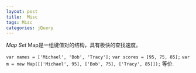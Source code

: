 ```yaml
---
layout: post
title:  Misc
tags: Misc
categories: jQuery
---
```



*Map Set*
Map是一组键值对的结构，具有极快的查找速度。


`var names = ['Michael', 'Bob', 'Tracy'];`
`var scores = [95, 75, 85];`
`var m = new Map([['Michael', 95], ['Bob', 75], ['Tracy', 85]]);`
等价.




